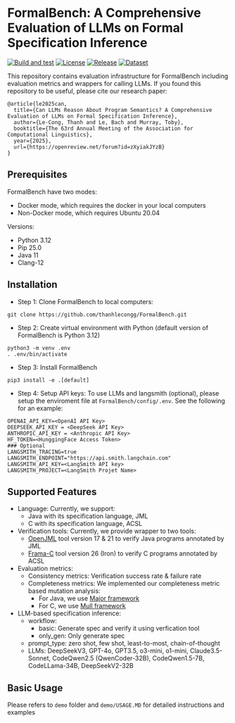 # FormalBench: A Comprehensive Evaluation of LLMs on Formal Specification Inference

[![Build and test](https://github.com/thanhlecongg/FormalBench/actions/workflows/build_and_test.yml/badge.svg)](https://github.com/thanhlecongg/FormalBench/actions/workflows/build_and_test.yml)
[![License](https://img.shields.io/badge/License-Apache_2.0-blue.svg)](https://opensource.org/licenses/Apache-2.0)
[![Release](https://img.shields.io/badge/Release-0.1.0-orange.svg)](https://github.com/thanhlecongg/FormalBench/tree/e15a061b237e0fd49cc10628fca79f47a653ddf1)
[![Dataset](https://img.shields.io/badge/Dataset-v1.0-yellow.svg)](https://huggingface.co/datasets/FormalBench/FormalBench/tree/main)


This repository contains evaluation infrastructure for FormalBench including evaluation metrics and wrappers for calling LLMs. If you found this repository to be useful, please cite our research paper:

```
@article{le2025can,
  title={Can LLMs Reason About Program Semantics? A Comprehensive Evaluation of LLMs on Formal Specification Inference},
  author={Le-Cong, Thanh and Le, Bach and Murray, Toby},
  booktitle={The 63rd Annual Meeting of the Association for Computational Linguistics},
  year={2025},
  url={https://openreview.net/forum?id=zXyiakJYzB}
}
```

## Prerequisites

FormalBench have two modes:
- Docker mode, which requires the docker in your local computers
- Non-Docker mode, which requires Ubuntu 20.04

Versions:
- Python 3.12
- Pip 25.0
- Java 11
- Clang-12

## Installation

- Step 1: Clone FormalBench to local computers:
```
git clone https://github.com/thanhlecongg/FormalBench.git
```

- Step 2: Create virtual environment with Python (default version of FormalBench is Python 3.12)
```
python3 -m venv .env
. .env/bin/activate
```

- Step 3: Install FormalBench
```
pip3 install -e .[default]
```

- Step 4: Setup API keys:
To use LLMs and langsmith (optional), please setup the enviroment file at `FormalBench/config/.env`. See the following for an example:
```
OPENAI_API_KEY=<OpenAI API Key>
DEEPSEEK_API_KEY = <DeepSeek API Key>
ANTHROPIC_API_KEY = <Anthropic API Key>
HF_TOKEN=<HunggingFace Access Token>
### Optional
LANGSMITH_TRACING=true
LANGSMITH_ENDPOINT="https://api.smith.langchain.com"
LANGSMITH_API_KEY=<LangSmith API key>
LANGSMITH_PROJECT=<LangSmith Projet Name>
```

## Supported Features

- Language: Currently, we support: 
    - Java with its specification language, JML
    - C with its specification language, ACSL
- Verification tools: Currently, we provide wrapper to two tools:
    - [OpenJML](https://www.openjml.org/) tool version 17 & 21 to verify Java programs annotated by JML
    - [Frama-C](https://frama-c.com/) tool version 26 (Iron) to verify C programs annotated by ACSL
- Evaluation metrics:
    - Consistency metrics: Verification success rate & failure rate
    - Completeness metrics: We implemented our completeness metric based mutation analysis:
        - For Java, we use [Major framework](https://mutation-testing.org/) 
        - For C, we use [Mull framework](https://mull.readthedocs.io/en/latest/HowMullWorks.html)
- LLM-based specification inference:
    - workflow:
        - basic: Generate spec and verify it using verfication tool
        - only_gen: Only generate spec
    - prompt_type: zero shot, few shot, least-to-most, chain-of-thought
    - LLMs: DeepSeekV3, GPT-4o, GPT3.5, o3-mini, o1-mini, Claude3.5-Sonnet, CodeQwen2.5 (QwenCoder-32B), CodeQwen1.5-7B, CodeLLama-34B, DeepSeekV2-32B

## Basic Usage

Please refers to `demo` folder and `demo/USAGE.MD` for detailed instructions and examples
